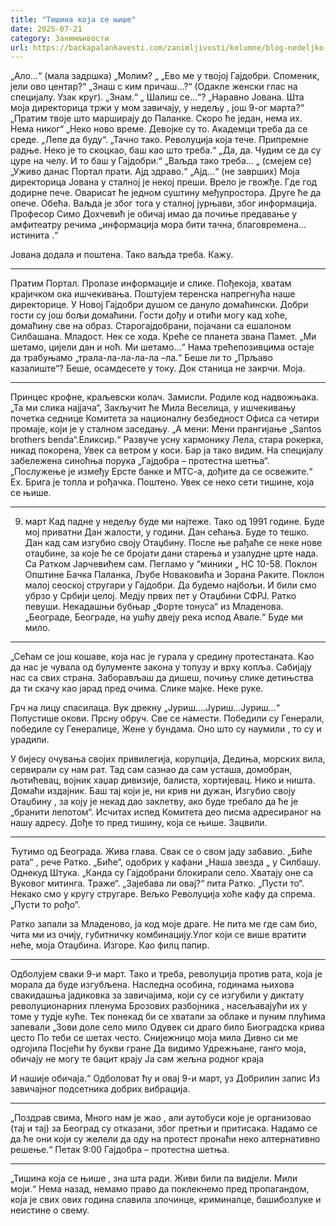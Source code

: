 ```yaml
---
title: "Тишина која се њише"
date: 2025-07-21
category: Занимљивости
url: https://backapalankavesti.com/zanimljivosti/kolumne/blog-nedeljko-bacina/tisina-koja-se-njise/
---
```


„Ало…“ (мала задршка)
„Молим? „
„Ево ме у твојој Гајдобри. Споменик, јели ово центар?“
„Знаш с ким причаш…?“ (Одакле женски глас на специјалу. Узак круг).
„Знам.“ „ Шалиш се…“?
„Наравно Јована. Шта моја директорица тржи у мом завичају, у недељу , још 9-ог марта?“
„Пратим твоје што марширају до Паланке. Скоро ће један, нема их. Нема никог“
„Неко ново време. Девојке су то. Академци треба да се среде.
„Лепе да буду“.
„Тачно тако. Револуција која тече. Припремне радње. Неко је то скоцкао, баш као што треба.“
„Да, да. Чудим се да су цуре на челу. И то баш у Гајдобри.“
„Ваљда тако треба… „ (смејем се)
„Уживо данас Портал прати. Ајд здраво.“
„Ајд…“ (не заврших)
Моја директорица Јована у сталној је некој преши.
Врело је гвожђе. Где год додирне пече.
Оварисат ће једном суштину међупростора.
Друге ће да опече. Обећа.
Ваљда је због тога у сталној јурњави, због информација.
Професор Симо Дохчевић је обичај имао да почиње предавање
у амфитеатру речима „информација мора бити тачна, благовремена…истинита .“

Јована додала и поштена. Тако ваљда треба. Кажу.

***

Пратим Портал. Пролазе информације и слике.
Пођекоја, хватам крајичком ока ишчекивања.
Поштујем теренска напрегнућа наше директорице.
У Новој Гајдобри душом се дануло домаћински.
Добри гости су још бољи домаћини.
Гости дођу и отићи могу кад хоће, домаћину све на образ.
Старогајдобрани, појачани са ешалоном Силбашана. Младост.
Нек се хода.
Креће се планета звана Памет.
„Ми шетамо, цијели дан и ноћ.
Ми шетамо…“
Нама трећепозивцима остаје да трабуњамо
„трала-ла-ла-ла-ла –ла.“
Беше ли то „Прљаво казалиште“?
Беше, осамдесете у току. Док станица не закрчи.
Моја.

***

Принцес крофне, краљевски колач.
Замисли. Родиле код надвожњака.
„Та ми слика најјача“,
Закључит ће Мила Веселица, у ишчекивању почетка седнице
Комитета за националну безбедност Офиса са четири промаје,
који је у сталном заседању.
„А мени: Мени прангијање „Santos brothers benda“.Еликсир.“
Развуче усну хармонику Лела, стара рокерка, никад покорена, Увек са ветром у коси.
Бар ја тако видим.
На специјалу забележена синоћња порука
„Гајдобра – протестна шетња“.
„Послужење је између Ерсте банке и МТС-а, дођите да се освежите.“
Ех. Брига је топла и рођачка. Поштено.
Увек се неко сети тишине, која се њише.

***

9. март
Кад падне у недељу буде ми најтеже. Тако од 1991 године.
Буде мој приватни Дан жалости, у години. Дан сећања.
Буде то тешко. Дан кад сам изгубио своју Отаџбину.
После ње рађаће се неке нове отаџбине, за које ће се бројати
дани старења и узалудне црте нада.
Са Ратком Јарчевићем сам. Пегламо у “миники „ НС 10-58.
Поклон Општине Бачка Паланка, Љубе Новаковића и Зорана Раките.
Поклон малој сеоској стругари у Гајдобри.
Да будемо најбољи. И били смо убрзо у Србији целој.
Медју првих пет у Отаџбини СФРЈ. Ратко певуши.
Некадашњи бубњар „Форте тонуса“ из Младенова.
„Београде, Београде, на ушћу двеју река испод Авале.“
Буде ми мило.

***

„Сећам се још кошаве, која нас је гурала у средину протестаната.
Као да нас је чувала од булументе закона у топузу и врху копља.
Сабијају нас са свих страна. Заборављаш да дишеш, почињу слике
детињства да ти скачу као јарад пред очима. Слике мајке. Неке руке.

Грч на лицу спасилаца. Вук дрекну „Јуриш….Јуриш…Јуриш…“
Попустише окови. Прсну обруч. Све се намести.
Победили су Генерали, победиле су Генералице,
Жене у бундама. Оно што су наумили , то су и урадили.

У бијесу очувања својих привилегија, корупција, Дедиња,
морских вила, сервирали су нам рат.
Тад сам сазнао да сам усташа, домобран, љотићевац,
војник хаџар дивизије, балиста, хортијевац. Нико и ништа.
Домаћи издајник. Баш тај који је, ни крив ни дужан,
Изгубио своју Отаџбину , за коју је некад дао заклетву,
ако буде требало да ће је „бранити лепотом“.
Исчитах испед Комитета део писма адресираног на нашу адресу.
Дође то пред тишину, која се њише. Зацвили.

***

Ћутимо од Београда. Жива глава.
Свак се о свом јаду забавио.
„Биће рата“ , рече Ратко.
„Биће“, одобрих у кафани „Наша звезда „ у Силбашу.
Однекуд Штука.
„Канда су Гајдобрани блокирали село.
Хватају оне са Вуковог митинга. Траже“.
„Зајебава ли овај?“ пита Ратко. „Пусти то“.
Некако смо у кругу стругаре. Вељко Револуција
хоће кафу да спрема.
„Пусти то рођо“.

Ратко запали за Младеново, ја код моје драге.
Не пита ме где сам био, чита ми из очију,
губитничку комбинацију.Улог који се више вратити неће,
моја Отаџбина. Изгоре. Као филц папир.

***

Одболујем сваки 9-и март.
Тако и треба, револуција против рата, која је морала да буде
изгубљена. Наследна особина, годинама њихова свакидашња
јадиковка за завичајима, који су се изгубили у диктату
револуционарних пленума Брозових разбојника ,
насељавајући их у томе у тудје куће. Тек понекад би
се хватали за облаке и пуним плућима запевали
„Зови доле село мило
Одувек си драго било
Биоградска крива цесто
По теби се шетах често.
Снијежницо моја мила
Дивно си ме одгојила
Посјећи ћу букви гране
Да видимо Удрежњане,
ганго моја, обичају
не могу те бацит крају
Ја сам жељна родног краја

И нашије обичаја.“
Одболоват ћу и овај 9-и март, уз Добрилин запис
Из завичајног подсетника добрих вибрација.

***

„Поздрав свима,
Много нам је жао , али аутобуси које је организовао (тај и тај)
за Београд су отказани, због претњи и притисака.
Надамо се да ће они који су желели да оду
на протест пронаћи неко алтернативно решење.“
Петак 9:00
Гајдобра – протестна шетња.

***

„Тишина која се њише , зна шта ради.
Живи били па видјели. Мили моји.“
Нема назад, немамо право да поклекнемо
пред пропагандом, која је свих ових година
славила злочинце, криминалце,
башибозлуке и неистине о свему.
